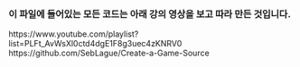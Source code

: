 <h3> 이 파일에 들어있는 모든 코드는 아래 강의 영상을 보고 따라 만든 것입니다. </h3>
<p>
  https://www.youtube.com/playlist?list=PLFt_AvWsXl0ctd4dgE1F8g3uec4zKNRV0<br>
  https://github.com/SebLague/Create-a-Game-Source
</p>
